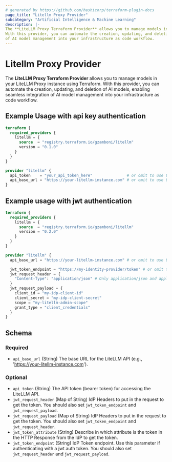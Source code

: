 ```yaml
---
# generated by https://github.com/hashicorp/terraform-plugin-docs
page_title: "Litellm Proxy Provider"
subcategory: "Artificial Intelligence & Machine Learning"
description: |-
The **LiteLLM Proxy Terraform Provider** allows you to manage models in your LiteLLM Proxy instance using Terraform.
With this provider, you can automate the creation, updating, and deletion of AI models, enabling seamless integration
of AI model management into your infrastructure as code workflow.
---
```


# Litellm Proxy Provider

The **LiteLLM Proxy Terraform Provider** allows you to manage models in your LiteLLM Proxy instance using Terraform.
With this provider, you can automate the creation, updating, and deletion of AI models, enabling seamless integration
of AI model management into your infrastructure as code workflow.

## Example Usage with api key authentication

```terraform
terraform {
  required_providers {
    litellm = {
      source  = "registry.terraform.io/gzamboni/litellm"
      version = "0.1.0"
    }
  }
}

provider "litellm" {
  api_token    = "your_api_token_here"               # or omit to use LITELLM_API_TOKEN
  api_base_url = "https://your-litellm-instance.com" # or omit to use LITELLM_API_BASE_URL
}
```

## Example usage with jwt authentication

```terraform
terraform {
  required_providers {
    litellm = {
      source  = "registry.terraform.io/gzamboni/litellm"
      version = "0.2.0"
    }
  }
}

provider "litellm" {
  api_base_url = "https://your-litellm-instance.com" # or omit to use LITELLM_API_BASE_URL

  jwt_token_endpoint = "https://my-identity-provider/token" # or omit to use LITELLM_JWT_TOKEN_ENDPOINT
  jwt_request_header = {
    "Content-Type": "application/json" # Only application/json and application/x-www-form-urlencoded are supported for now
  }
  jwt_request_payload = {
    client_id = "my-idp-client-id"
    client_secret = "my-idp-client-secret"
    scope = "my-litellm-admin-scope"
    grant_type = "client_credentials"
  }
}
```

<!-- schema generated by tfplugindocs -->
## Schema

### Required

- `api_base_url` (String) The base URL for the LiteLLM API (e.g., 'https://your-litellm-instance.com').

### Optional

- `api_token` (String) The API token (bearer token) for accessing the LiteLLM API.
- `jwt_request_header` (Map of String) IdP Headers to put in the request to get the token. You should also set `jwt_token_endpoint` and `jwt_request_payload`.
- `jwt_request_payload` (Map of String) IdP Headers to put in the request to get the token. You should also set `jwt_token_endpoint` and `jwt_request_header`.
- `jwt_token_attribute` (String) Describe in which attribute is the token in the HTTP Response from the IdP to get the token.
- `jwt_token_endpoint` (String) IdP Token endpoint. Use this parameter if authenticating with a jwt auth token. You should also set `jwt_request_header` and `jwt_request_payload`.

